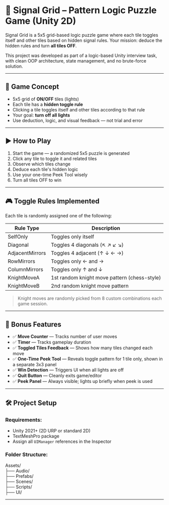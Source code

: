 # 🎯 Signal Grid – Pattern Logic Puzzle Game (Unity 2D)

Signal Grid is a 5x5 grid-based logic puzzle game where each tile toggles itself and other tiles based on hidden signal rules. Your mission: deduce the hidden rules and turn **all tiles OFF**.

This project was developed as part of a logic-based Unity interview task, with clean OOP architecture, state management, and no brute-force solution.

---

## 🧠 Game Concept

- 5x5 grid of **ON/OFF** tiles (lights)
- Each tile has a **hidden toggle rule**
- Clicking a tile toggles itself and other tiles according to that rule
- Your goal: **turn off all lights**
- Use deduction, logic, and visual feedback — not trial and error

---

## ▶️ How to Play

1. Start the game — a randomized 5x5 puzzle is generated
2. Click any tile to toggle it and related tiles
3. Observe which tiles change
4. Deduce each tile's hidden logic
5. Use your one-time Peek Tool wisely
6. Turn all tiles OFF to win

---

## 🎮 Toggle Rules Implemented

Each tile is randomly assigned one of the following:

| Rule Type        | Description                                  |
|------------------|----------------------------------------------|
| SelfOnly         | Toggles only itself                          |
| Diagonal         | Toggles 4 diagonals (↖︎ ↗︎ ↙︎ ↘︎)              |
| AdjacentMirrors  | Toggles 4 adjacent (↑ ↓ ← →)                 |
| RowMirrors       | Toggles only ← and →                         |
| ColumnMirrors    | Toggles only ↑ and ↓                         |
| KnightMoveA      | 1st random knight move pattern (chess-style) |
| KnightMoveB      | 2nd random knight move pattern               |

> Knight moves are randomly picked from 8 custom combinations each game session.

---

## 🎁 Bonus Features

- ✅ **Move Counter** — Tracks number of user moves
- ✅ **Timer** — Tracks gameplay duration
- ✅ **Toggled Tiles Feedback** — Shows how many tiles changed each move
- ✅ **One-Time Peek Tool** — Reveals toggle pattern for 1 tile only, shown in a separate 3x3 panel
- ✅ **Win Detection** — Triggers UI when all lights are off
- ✅ **Quit Button** — Cleanly exits game/editor
- ✅ **Peek Panel** — Always visible; lights up briefly when peek is used

---

## 🛠️ Project Setup

### Requirements:
- Unity 2021+ (2D URP or standard 2D)
- TextMeshPro package
- Assign all `UIManager` references in the Inspector

### Folder Structure:
Assets/ <br>
├── Audio/ <br>
├── Prefabs/ <br>
├── Scenes/ <br>
├── Scripts/ <br>
├── UI/

---
